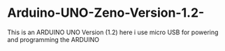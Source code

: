 # Arduino-UNO-Zeno-Version-1.2-
This is an ARDUINO UNO Version (1.2) here i use micro USB for powering and programming the ARDUINO  
